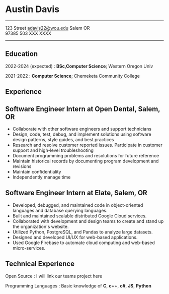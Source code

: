 Austin Davis
============

-------------------     ----------------------------
123 Street                        adavis22@wou.edu
Salem OR                          
97385                           503 XXX XXXX
-------------------     ----------------------------

Education
---------

2022-2024 (expected)
:   **BSc,Computer Science**; Western Oregon Univ

2021-2022
:   **Computer Science**; Chemeketa Community College

Experience
----------

## Software Engineer Intern at Open Dental, Salem, OR

- Collaborate with other software engineers and support technicians
- Design, code, test, debug, and implement solutions using software design patterns, style guides, and best practices
- Research and resolve customer reported issues. Participate in customer support and high-level troubleshooting
- Document programming problems and resolutions for future reference
- Maintain historical records by documenting program development and revisions
- Maintain confidentiality
- Independently manage time

## Software Engineer Intern at Elate, Salem, OR

- Developed, debugged, and maintained code in object-oriented languages and database querying languages.
- Built and maintained scalable distributed Google Cloud services.
- Collaborated with development and design teams to create and stand up the organization's website.
- Utilized Python, PostgreSQL, and Pandas to analyze large datasets.
- Designed and developed UI/UX for web-based applications.
- Used Google Firebase to automate cloud computing and web-based micro-services.


Technical Experience
--------------------
Open Source
:   I will link our teams project here

Programming Languages
:   Basic knowledge of **C**, **c++**, **c#**, **JS**, **Python**
